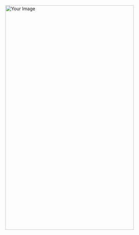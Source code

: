 <img src="https://user-images.githubusercontent.com/118747071/228886887-5c521160-34d6-499f-b561-1dccfef3fb7a.jpeg" alt="Your Image" width="400" height="700">
